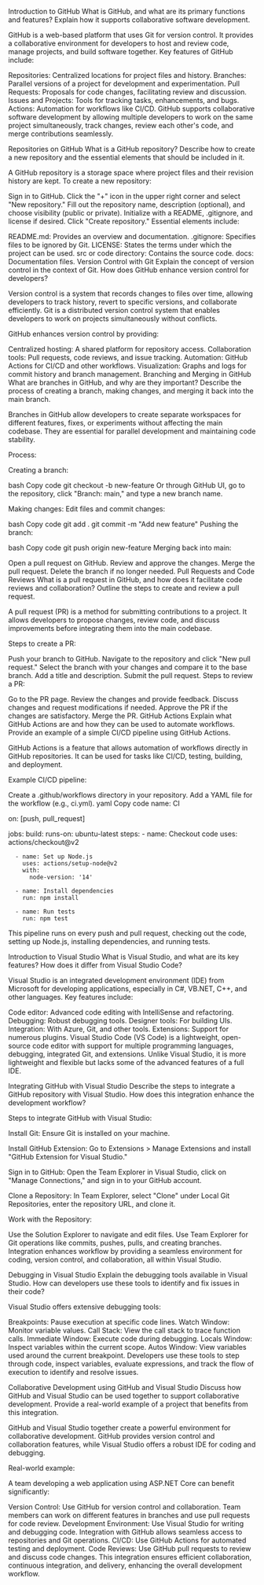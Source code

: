 Introduction to GitHub
What is GitHub, and what are its primary functions and features? Explain how it supports collaborative software development.

GitHub is a web-based platform that uses Git for version control. It provides a collaborative environment for developers to host and review code, manage projects, and build software together. Key features of GitHub include:

Repositories: Centralized locations for project files and history.
Branches: Parallel versions of a project for development and experimentation.
Pull Requests: Proposals for code changes, facilitating review and discussion.
Issues and Projects: Tools for tracking tasks, enhancements, and bugs.
Actions: Automation for workflows like CI/CD.
GitHub supports collaborative software development by allowing multiple developers to work on the same project simultaneously, track changes, review each other's code, and merge contributions seamlessly.

Repositories on GitHub
What is a GitHub repository? Describe how to create a new repository and the essential elements that should be included in it.

A GitHub repository is a storage space where project files and their revision history are kept. To create a new repository:

Sign in to GitHub.
Click the "+" icon in the upper right corner and select "New repository."
Fill out the repository name, description (optional), and choose visibility (public or private).
Initialize with a README, .gitignore, and license if desired.
Click "Create repository."
Essential elements include:

README.md: Provides an overview and documentation.
.gitignore: Specifies files to be ignored by Git.
LICENSE: States the terms under which the project can be used.
src or code directory: Contains the source code.
docs: Documentation files.
Version Control with Git
Explain the concept of version control in the context of Git. How does GitHub enhance version control for developers?

Version control is a system that records changes to files over time, allowing developers to track history, revert to specific versions, and collaborate efficiently. Git is a distributed version control system that enables developers to work on projects simultaneously without conflicts.

GitHub enhances version control by providing:

Centralized hosting: A shared platform for repository access.
Collaboration tools: Pull requests, code reviews, and issue tracking.
Automation: GitHub Actions for CI/CD and other workflows.
Visualization: Graphs and logs for commit history and branch management.
Branching and Merging in GitHub
What are branches in GitHub, and why are they important? Describe the process of creating a branch, making changes, and merging it back into the main branch.

Branches in GitHub allow developers to create separate workspaces for different features, fixes, or experiments without affecting the main codebase. They are essential for parallel development and maintaining code stability.

Process:

Creating a branch:

bash
Copy code
git checkout -b new-feature
Or through GitHub UI, go to the repository, click "Branch: main," and type a new branch name.

Making changes:
Edit files and commit changes:

bash
Copy code
git add .
git commit -m "Add new feature"
Pushing the branch:

bash
Copy code
git push origin new-feature
Merging back into main:

Open a pull request on GitHub.
Review and approve the changes.
Merge the pull request.
Delete the branch if no longer needed.
Pull Requests and Code Reviews
What is a pull request in GitHub, and how does it facilitate code reviews and collaboration? Outline the steps to create and review a pull request.

A pull request (PR) is a method for submitting contributions to a project. It allows developers to propose changes, review code, and discuss improvements before integrating them into the main codebase.

Steps to create a PR:

Push your branch to GitHub.
Navigate to the repository and click "New pull request."
Select the branch with your changes and compare it to the base branch.
Add a title and description.
Submit the pull request.
Steps to review a PR:

Go to the PR page.
Review the changes and provide feedback.
Discuss changes and request modifications if needed.
Approve the PR if the changes are satisfactory.
Merge the PR.
GitHub Actions
Explain what GitHub Actions are and how they can be used to automate workflows. Provide an example of a simple CI/CD pipeline using GitHub Actions.

GitHub Actions is a feature that allows automation of workflows directly in GitHub repositories. It can be used for tasks like CI/CD, testing, building, and deployment.

Example CI/CD pipeline:

Create a .github/workflows directory in your repository.
Add a YAML file for the workflow (e.g., ci.yml).
yaml
Copy code
name: CI

on: [push, pull_request]

jobs:
  build:
    runs-on: ubuntu-latest
    steps:
      - name: Checkout code
        uses: actions/checkout@v2
      
      - name: Set up Node.js
        uses: actions/setup-node@v2
        with:
          node-version: '14'
      
      - name: Install dependencies
        run: npm install
      
      - name: Run tests
        run: npm test
This pipeline runs on every push and pull request, checking out the code, setting up Node.js, installing dependencies, and running tests.

Introduction to Visual Studio
What is Visual Studio, and what are its key features? How does it differ from Visual Studio Code?

Visual Studio is an integrated development environment (IDE) from Microsoft for developing applications, especially in C#, VB.NET, C++, and other languages. Key features include:

Code editor: Advanced code editing with IntelliSense and refactoring.
Debugging: Robust debugging tools.
Designer tools: For building UIs.
Integration: With Azure, Git, and other tools.
Extensions: Support for numerous plugins.
Visual Studio Code (VS Code) is a lightweight, open-source code editor with support for multiple programming languages, debugging, integrated Git, and extensions. Unlike Visual Studio, it is more lightweight and flexible but lacks some of the advanced features of a full IDE.

Integrating GitHub with Visual Studio
Describe the steps to integrate a GitHub repository with Visual Studio. How does this integration enhance the development workflow?

Steps to integrate GitHub with Visual Studio:

Install Git:
Ensure Git is installed on your machine.

Install GitHub Extension:
Go to Extensions > Manage Extensions and install "GitHub Extension for Visual Studio."

Sign in to GitHub:
Open the Team Explorer in Visual Studio, click on "Manage Connections," and sign in to your GitHub account.

Clone a Repository:
In Team Explorer, select "Clone" under Local Git Repositories, enter the repository URL, and clone it.

Work with the Repository:

Use the Solution Explorer to navigate and edit files.
Use Team Explorer for Git operations like commits, pushes, pulls, and creating branches.
Integration enhances workflow by providing a seamless environment for coding, version control, and collaboration, all within Visual Studio.

Debugging in Visual Studio
Explain the debugging tools available in Visual Studio. How can developers use these tools to identify and fix issues in their code?

Visual Studio offers extensive debugging tools:

Breakpoints: Pause execution at specific code lines.
Watch Window: Monitor variable values.
Call Stack: View the call stack to trace function calls.
Immediate Window: Execute code during debugging.
Locals Window: Inspect variables within the current scope.
Autos Window: View variables used around the current breakpoint.
Developers use these tools to step through code, inspect variables, evaluate expressions, and track the flow of execution to identify and resolve issues.

Collaborative Development using GitHub and Visual Studio
Discuss how GitHub and Visual Studio can be used together to support collaborative development. Provide a real-world example of a project that benefits from this integration.

GitHub and Visual Studio together create a powerful environment for collaborative development. GitHub provides version control and collaboration features, while Visual Studio offers a robust IDE for coding and debugging.

Real-world example:

A team developing a web application using ASP.NET Core can benefit significantly:

Version Control: Use GitHub for version control and collaboration. Team members can work on different features in branches and use pull requests for code review.
Development Environment: Use Visual Studio for writing and debugging code. Integration with GitHub allows seamless access to repositories and Git operations.
CI/CD: Use GitHub Actions for automated testing and deployment.
Code Reviews: Use GitHub pull requests to review and discuss code changes.
This integration ensures efficient collaboration, continuous integration, and delivery, enhancing the overall development workflow.






